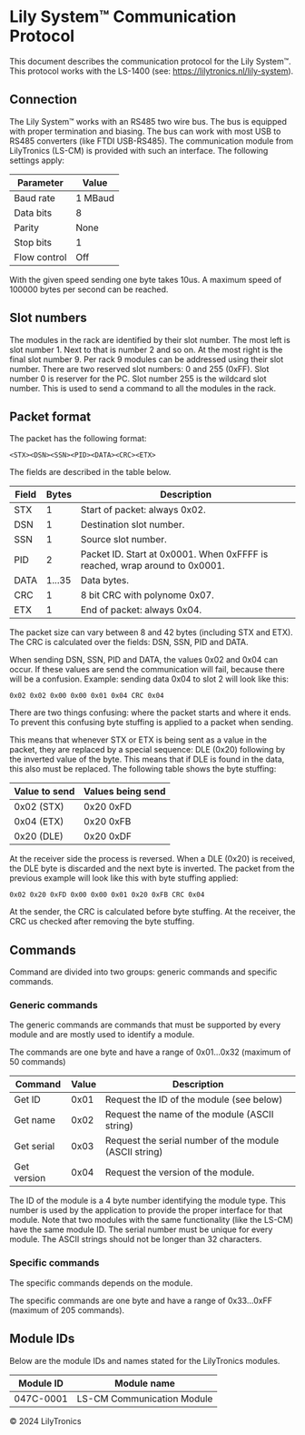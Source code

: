 # Lily System™ Communication Protocol

This document describes the communication protocol for the Lily System™.
This protocol works with the LS-1400 (see: https://lilytronics.nl/lily-system).


## Connection

The Lily System™ works with an RS485 two wire bus.
The bus is equipped with proper termination and biasing.
The bus can work with most USB to RS485 converters (like FTDI USB-RS485).
The communication module from LilyTronics (LS-CM) is provided with such an interface.
The following settings apply:

| Parameter    | Value   |
|--------------|---------|
| Baud rate    | 1 MBaud |
| Data bits    | 8       |
| Parity       | None    |
| Stop bits    | 1       |
| Flow control | Off     |

With the given speed sending one byte takes 10us.
A maximum speed of 100000 bytes per second can be reached.


## Slot numbers

The modules in the rack are identified by their slot number. The most left is slot number 1.
Next to that is number 2 and so on. At the most right is the final slot number 9.
Per rack 9 modules can be addressed using their slot number.
There are two reserved slot numbers: 0 and 255 (0xFF).
Slot number 0 is reserver for the PC. Slot number 255 is the wildcard slot number.
This is used to send a command to all the modules in the rack.


## Packet format

The packet has the following format:

```
<STX><DSN><SSN><PID><DATA><CRC><ETX>
```

The fields are described in the table below.

| Field | Bytes  | Description                                                                |
|-------|--------|----------------------------------------------------------------------------|
| STX   | 1      | Start of packet: always 0x02.                                              |
| DSN   | 1      | Destination slot number.                                                   |
| SSN   | 1      | Source slot number.                                                        |
| PID   | 2      | Packet ID. Start at 0x0001. When 0xFFFF is reached, wrap around to 0x0001. |
| DATA  | 1...35 | Data bytes.                                                                |
| CRC   | 1      | 8 bit CRC with polynome 0x07.                                              |
| ETX   | 1      | End of packet: always 0x04.                                                |

The packet size can vary between 8 and 42 bytes (including STX and ETX).
The CRC is calculated over the fields: DSN, SSN, PID and DATA.

When sending DSN, SSN, PID and DATA, the values 0x02 and 0x04 can occur.
If these values are send the communication will fail, because there will be a confusion.
Example: sending data 0x04 to slot 2 will look like this:

```
0x02 0x02 0x00 0x00 0x01 0x04 CRC 0x04
```

There are two things confusing: where the packet starts and where it ends.
To prevent this confusing byte stuffing is applied to a packet when sending.

This means that whenever STX or ETX is being sent as a value in the packet,
they are replaced by a special sequence: DLE (0x20) following by the inverted value of the byte.
This means that if DLE is found in the data, this also must be replaced.
The following table shows the byte stuffing:

| Value to send | Values being send |
|---------------|-------------------|
| 0x02 (STX)    | 0x20 0xFD         |
| 0x04 (ETX)    | 0x20 0xFB         |
| 0x20 (DLE)    | 0x20 0xDF         |

At the receiver side the process is reversed. When a DLE (0x20) is received,
the DLE byte is discarded and the next byte is inverted.
The packet from the previous example will look like this with byte stuffing applied:

```
0x02 0x20 0xFD 0x00 0x00 0x01 0x20 0xFB CRC 0x04
```

At the sender, the CRC is calculated before byte stuffing.
At the receiver, the CRC us checked after removing the byte stuffing.


## Commands 

Command are divided into two groups: generic commands and specific commands.

### Generic commands

The generic commands are commands that must be supported by every module and
are mostly used to identify a module.

The commands are one byte and have a range of 0x01...0x32 (maximum of 50 commands)

| Command     | Value | Description                                            |
|-------------|-------|--------------------------------------------------------|
| Get ID      | 0x01  | Request the ID of the module (see below)               |
| Get name    | 0x02  | Request the name of the module (ASCII string)          |
| Get serial  | 0x03  | Request the serial number of the module (ASCII string) |
| Get version | 0x04  | Request the version of the module.                     |  

The ID of the module is a 4 byte number identifying the module type.
This number is used by the application to provide the proper interface for that module.
Note that two modules with the same functionality (like the LS-CM) have the same module ID.
The serial number must be unique for every module.
The ASCII strings should not be longer than 32 characters.

### Specific commands

The specific commands depends on the module.

The specific commands are one byte and have a range of 0x33...0xFF (maximum of 205 commands).

## Module IDs

Below are the module IDs and names stated for the LilyTronics modules.

| Module ID  | Module name                |
|------------|----------------------------|
| 047C-0001  | LS-CM Communication Module |



© 2024 LilyTronics
